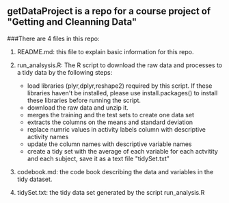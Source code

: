 ## getDataProject is a repo for a course project of "Getting and Cleanning Data"
###There are 4 files in this repo:
1. README.md: this file to explain basic information for this repo.
2. run_analsysis.R: The R script to download the raw data and processes to a tidy data by the following steps:
	* load libraries (plyr,dplyr,reshape2) required by this script. If these libraries haven't be installed, please use install.packages() to install these libraries before running the script.
	* download the raw data and unzip it.
	* merges the training and the test sets to create one data set
	* extracts the columns on the means and standard deviation
	* replace numric values in activity labels column with descriptive activity names 
	* update the column names with descriptive variable names
	* create a tidy set with the average of each variable for each actvitity and each subject, save it as a text file "tidySet.txt"
	
3. codebook.md: the code book describing the data and variables in the tidy dataset.
4. tidySet.txt: the tidy data set generated by the script run_analysis.R
 
